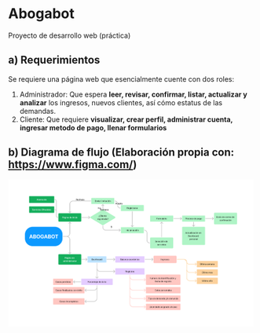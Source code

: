 # Abogabot
Proyecto de desarrollo web (práctica)

## a) Requerimientos 
Se requiere una página web que esencialmente cuente con dos roles:
1. Administrador: Que espera <b>leer, revisar, confirmar, listar, actualizar y analizar</b> los ingresos, nuevos clientes, así cómo estatus de las demandas.
2. Cliente: Que requiere <b>visualizar, crear perfil, administrar cuenta, ingresar metodo de pago, llenar formularios</b> 

## b) Diagrama de flujo (Elaboración propia con: https://www.figma.com/)

<img src="/images/DFD-Abogabot.png" alt="dfdabogabot" height="300">
